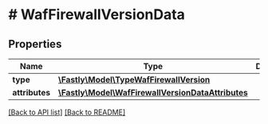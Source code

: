 # # WafFirewallVersionData

## Properties

Name | Type | Description | Notes
------------ | ------------- | ------------- | -------------
**type** | [**\Fastly\Model\TypeWafFirewallVersion**](TypeWafFirewallVersion.md) |  | [optional] 
**attributes** | [**\Fastly\Model\WafFirewallVersionDataAttributes**](WafFirewallVersionDataAttributes.md) |  | [optional] 


[[Back to API list]](../../README.md#endpoints) [[Back to README]](../../README.md)
